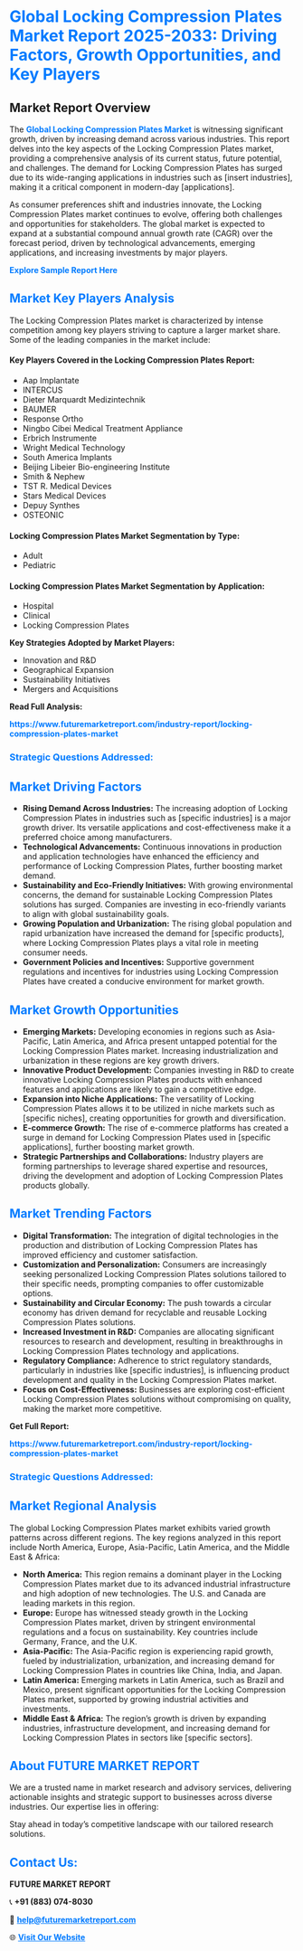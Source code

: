<h1 style="color: #007BFF;">Global Locking Compression Plates Market Report 2025-2033: Driving Factors, Growth Opportunities, and Key Players</h1>

<section id="overview">
<h2>Market Report Overview</h2>
<p>The <a href="https://www.futuremarketreport.com/industry-report/locking-compression-plates-market" style="color: #007BFF; text-decoration: none;"><strong>Global Locking Compression Plates Market</strong></a> is witnessing significant growth, driven by increasing demand across various industries. This report delves into the key aspects of the Locking Compression Plates market, providing a comprehensive analysis of its current status, future potential, and challenges. The demand for Locking Compression Plates has surged due to its wide-ranging applications in industries such as [insert industries], making it a critical component in modern-day [applications].</p>
<p>As consumer preferences shift and industries innovate, the Locking Compression Plates market continues to evolve, offering both challenges and opportunities for stakeholders. The global market is expected to expand at a substantial compound annual growth rate (CAGR) over the forecast period, driven by technological advancements, emerging applications, and increasing investments by major players.</p>
</section>

<section id="overview">
<p><a href="https://www.futuremarketreport.com/request-sample/reportId=125033" style="color: #007BFF; text-decoration: none;"><strong>Explore Sample Report Here</strong></a></p>
</section>

<section id="key-players">
<h2 style="color: #007BFF;">Market Key Players Analysis</h2>
<p>The Locking Compression Plates market is characterized by intense competition among key players striving to capture a larger market share. Some of the leading companies in the market include:</p>
<h4>Key Players Covered in the Locking Compression Plates Report:</h4>
<ul><li>Aap Implantate</li><li>INTERCUS</li><li>Dieter Marquardt Medizintechnik</li><li>BAUMER</li><li>Response Ortho</li><li>Ningbo Cibei Medical Treatment Appliance</li><li>Erbrich Instrumente</li><li>Wright Medical Technology</li><li>South America Implants</li><li>Beijing Libeier Bio-engineering Institute</li><li>Smith &amp; Nephew</li><li>TST R. Medical Devices</li><li>Stars Medical Devices</li><li>Depuy Synthes</li><li>OSTEONIC</li></ul>
<h4>Locking Compression Plates Market Segmentation by Type:</h4>
<ul><li>Adult</li><li>Pediatric</li></ul>

<h4>Locking Compression Plates Market Segmentation by Application:</h4>
<ul><li>Hospital</li><li>Clinical</li><li>Locking Compression Plates</li></ul>
<p><strong>Key Strategies Adopted by Market Players:</strong></p>
<ul>
<li>Innovation and R&D</li>
<li>Geographical Expansion</li>
<li>Sustainability Initiatives</li>
<li>Mergers and Acquisitions</li>
</ul>
</section>

<section>
<p><strong>Read Full Analysis: </strong></p><a href="https://www.futuremarketreport.com/industry-report/locking-compression-plates-market" style="color: #007BFF; text-decoration: none;"><strong>https://www.futuremarketreport.com/industry-report/locking-compression-plates-market</strong></a>
<h3 style="color: #007BFF;">Strategic Questions Addressed:</h3>
</section>

<section id="driving-factors">
<h2 style="color: #007BFF;">Market Driving Factors</h2>
<ul>
<li><strong>Rising Demand Across Industries:</strong> The increasing adoption of Locking Compression Plates in industries such as [specific industries] is a major growth driver. Its versatile applications and cost-effectiveness make it a preferred choice among manufacturers.</li>
<li><strong>Technological Advancements:</strong> Continuous innovations in production and application technologies have enhanced the efficiency and performance of Locking Compression Plates, further boosting market demand.</li>
<li><strong>Sustainability and Eco-Friendly Initiatives:</strong> With growing environmental concerns, the demand for sustainable Locking Compression Plates solutions has surged. Companies are investing in eco-friendly variants to align with global sustainability goals.</li>
<li><strong>Growing Population and Urbanization:</strong> The rising global population and rapid urbanization have increased the demand for [specific products], where Locking Compression Plates plays a vital role in meeting consumer needs.</li>
<li><strong>Government Policies and Incentives:</strong> Supportive government regulations and incentives for industries using Locking Compression Plates have created a conducive environment for market growth.</li>
</ul>
</section>

<section id="growth-opportunities">
<h2 style="color: #007BFF;">Market Growth Opportunities</h2>
<ul>
<li><strong>Emerging Markets:</strong> Developing economies in regions such as Asia-Pacific, Latin America, and Africa present untapped potential for the Locking Compression Plates market. Increasing industrialization and urbanization in these regions are key growth drivers.</li>
<li><strong>Innovative Product Development:</strong> Companies investing in R&D to create innovative Locking Compression Plates products with enhanced features and applications are likely to gain a competitive edge.</li>
<li><strong>Expansion into Niche Applications:</strong> The versatility of Locking Compression Plates allows it to be utilized in niche markets such as [specific niches], creating opportunities for growth and diversification.</li>
<li><strong>E-commerce Growth:</strong> The rise of e-commerce platforms has created a surge in demand for Locking Compression Plates used in [specific applications], further boosting market growth.</li>
<li><strong>Strategic Partnerships and Collaborations:</strong> Industry players are forming partnerships to leverage shared expertise and resources, driving the development and adoption of Locking Compression Plates products globally.</li>
</ul>
</section>

<section id="trending-factors">
<h2 style="color: #007BFF;">Market Trending Factors</h2>
<ul>
<li><strong>Digital Transformation:</strong> The integration of digital technologies in the production and distribution of Locking Compression Plates has improved efficiency and customer satisfaction.</li>
<li><strong>Customization and Personalization:</strong> Consumers are increasingly seeking personalized Locking Compression Plates solutions tailored to their specific needs, prompting companies to offer customizable options.</li>
<li><strong>Sustainability and Circular Economy:</strong> The push towards a circular economy has driven demand for recyclable and reusable Locking Compression Plates solutions.</li>
<li><strong>Increased Investment in R&D:</strong> Companies are allocating significant resources to research and development, resulting in breakthroughs in Locking Compression Plates technology and applications.</li>
<li><strong>Regulatory Compliance:</strong> Adherence to strict regulatory standards, particularly in industries like [specific industries], is influencing product development and quality in the Locking Compression Plates market.</li>
<li><strong>Focus on Cost-Effectiveness:</strong> Businesses are exploring cost-efficient Locking Compression Plates solutions without compromising on quality, making the market more competitive.</li>
</ul>
</section>

<section>
<p><strong>Get Full Report: </strong></p><a href="https://www.futuremarketreport.com/industry-report/locking-compression-plates-market" style="color: #007BFF; text-decoration: none;"><strong>https://www.futuremarketreport.com/industry-report/locking-compression-plates-market</strong></a>
<h3 style="color: #007BFF;">Strategic Questions Addressed:</h3>
</section>


<section id="regional-analysis">
<h2 style="color: #007BFF;">Market Regional Analysis</h2>
<p>The global Locking Compression Plates market exhibits varied growth patterns across different regions. The key regions analyzed in this report include North America, Europe, Asia-Pacific, Latin America, and the Middle East & Africa:</p>
<ul>
<li><strong>North America:</strong> This region remains a dominant player in the Locking Compression Plates market due to its advanced industrial infrastructure and high adoption of new technologies. The U.S. and Canada are leading markets in this region.</li>
<li><strong>Europe:</strong> Europe has witnessed steady growth in the Locking Compression Plates market, driven by stringent environmental regulations and a focus on sustainability. Key countries include Germany, France, and the U.K.</li>
<li><strong>Asia-Pacific:</strong> The Asia-Pacific region is experiencing rapid growth, fueled by industrialization, urbanization, and increasing demand for Locking Compression Plates in countries like China, India, and Japan.</li>
<li><strong>Latin America:</strong> Emerging markets in Latin America, such as Brazil and Mexico, present significant opportunities for the Locking Compression Plates market, supported by growing industrial activities and investments.</li>
<li><strong>Middle East & Africa:</strong> The region’s growth is driven by expanding industries, infrastructure development, and increasing demand for Locking Compression Plates in sectors like [specific sectors].</li>
</ul>
</section>

<footer>
<h2 style="color: #007BFF;">About FUTURE MARKET REPORT</h2>
<p>We are a trusted name in market research and advisory services, delivering actionable insights and strategic support to businesses across diverse industries. Our expertise lies in offering:</p>

<p>Stay ahead in today’s competitive landscape with our tailored research solutions.</p>

<h2 style="color: #007BFF;">Contact Us:</h2>
<p><strong>FUTURE MARKET REPORT</strong></p>
<p>📞 <strong>+91 (883) 074-8030</strong></p>
<p>📧 <strong><a href="mailto:help@futuremarketreport.com" style="color: #007BFF;">help@futuremarketreport.com</a></strong></p>
<p>🌐 <strong><a href="https://www.futuremarketreport.com/" style="color: #007BFF;">Visit Our Website</a></strong></p>
</footer>